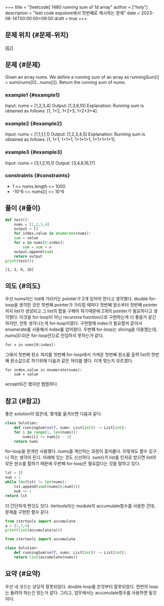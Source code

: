 +++
title = "[leetcode] 1480 running sum of 1d array"
author = ["holy"]
description = "leet code expolore에서 첫번째로 제시하는 문제"
date = 2023-06-14T00:00:00+09:00
draft = true
+++

## 문제 위치 {#문제-위치}

[여기](https://leetcode.com/problems/running-sum-of-1d-array/)


## 문제 {#문제}

<div class="important">

Given an array nums. We define a running sum of an array as
runningSum[i] = sum(nums[0]…nums[i]).  Return the running sum of nums.

</div>


### example1 {#example1}

<div class="note">

Input: nums = [1,2,3,4]
Output: [1,3,6,10]
Explanation: Running sum is obtained as follows: [1, 1+2, 1+2+3, 1+2+3+4].

</div>


### example2 {#example2}

<div class="note">

Input: nums = [1,1,1,1,1]
Output: [1,2,3,4,5]
Explanation: Running sum is obtained as follows: [1, 1+1, 1+1+1, 1+1+1+1, 1+1+1+1+1].

</div>


### example3 {#example3}

<div class="note">

Input: nums = [3,1,2,10,1]
Output: [3,4,6,16,17]

</div>


### constraints {#constraints}

<div class="note">

-   1 &lt;= nums.length &lt;= 1000
-   -10^6 &lt;= nums[i] &lt;= 10^6

</div>


## 풀이 {#풀이}

```python
def test():
    nums = [1,2,3,4]
    output = []
    for index,value in enumerate(nums):
	sum = value
	for v in nums[0:index]:
	    sum = sum + v
	output.append(sum)
    return output
print(test())
```

```text
[1, 3, 6, 10]
```


## 의도 {#의도}

우선 nums라는 list에 가리키는 pointer가 2개 있어야 한다고
생각했다. double for-loop을 생각한 것은 첫번째 pointer가 가리킬 때마다
첫번째 원소부터 첫번째 pointer까지 list가 생성되고 그 list의 합을
구해야 하기때문에 2개의 pointer가 필요하다고 생각했다. 이것을
for-loop이 아닌 recursive function으로 구현하는게 더 좋을거 같긴
하지만, 언뜻 생각나는게 for-loop이였다. 구현할때 index가 필요할꺼
같아서 enumerate를 사용해서 index를 얻어왔다. 두번째 for-loop는
slicing을 이용했는데, nums[0:0]은 for-loop안으로 진입하지 못하는거
같다.

```text
for v in nums[0:index]:
```

그래서 첫번째 원소 처리를 첫번째 for-loop에서 가져온 첫번째 원소를
출력 list의 첫번째 원소값으로 하기위해 다음과 같은 처리를 했다. 이게
맞는지 모르겠다.

```text
for index,value in enumerate(nums):
    sum = value
```

accept되긴 했지만 찜찜하다.


## 참고 {#참고}

좋은 solution이 많은데, 몇개를 옮겨쓰면 다음과 같다.

```python
class Solution:
    def runningSum(self, nums: List[int]) -> List[int]:
	for i in range(1, len(nums)):
	    nums[i] += nums[i - 1]
	return nums
```

for-loop을 한개만 사용했다. nums를 계산하는 과정이 흥미롭다. 이렇게도
짤수 있구나 하는 생각이 든다. 아래에 있는 것도 신선하다. sum()가
list를 인자로 받으면 list의 모든 원소를 합하기 때문에 두번째
for-loop은 필요없다는 것을 말하고 있다.

```python
lst = []
num = 1
while len(lst) != len(nums):
    lst.append(sum((nums[0:num])))
    num += 1
return lst
```

더 간단하게 짠것도 있다. itertools라는 module의 accumulate함수를
사용한 건데, 문제를 구현한 함수 같다.

```python
from itertools import accumulate
a = [1,3,4]
print(list(accumulate(a)))
```

```python
from itertools import accumulate

class Solution:
    def runningSum(self, nums: List[int]) -> List[int]:
	return list(accumulate(nums))
```


## 요약 {#요약}

우선 내 코드는 상당히 잘못되었다. double loop를 쓴것부터
잘못되었다. 한번의 loop는 돌려야 하는건 맞는거 같다. 그리고, 업무에서는
accumulate함수를 사용하면 될것이다.
